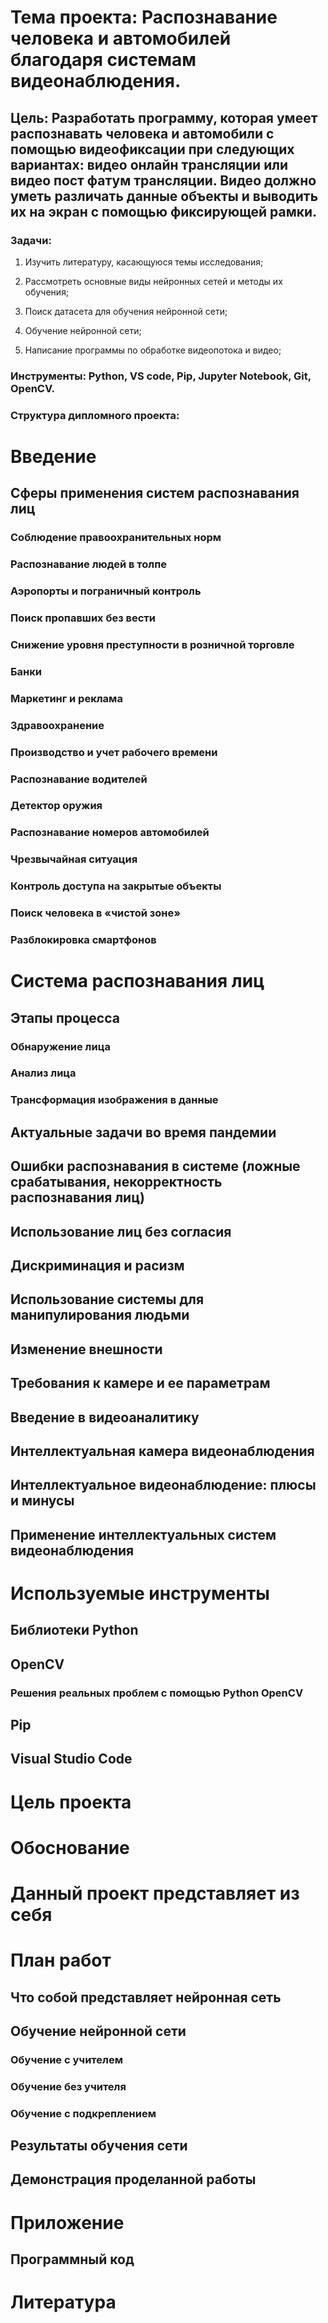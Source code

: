 # **Тема проекта**: Распознавание человека и автомобилей благодаря системам видеонаблюдения.

## **Цель**: Разработать программу, которая умеет распознавать человека и автомобили с помощью видеофиксации при следующих вариантах: видео онлайн трансляции или видео пост фатум трансляции. Видео должно уметь различать данные объекты и выводить их на экран с помощью фиксирующей рамки.

### **Задачи**:

1. Изучить литературу, касающуюся темы исследования;

2. Рассмотреть основные виды нейронных сетей и методы их обучения;

3. Поиск датасета для обучения нейронной сети;

4. Обучение нейронной сети;

5. Написание программы по обработке видеопотока и видео;

### **Инструменты**: Python, VS code, Pip, Jupyter Notebook, Git, OpenCV.

### **Структура дипломного проекта**:

<h1>Введение</h1>
    <h2>Сферы применения систем распознавания лиц</h2>
        <h3>Соблюдение правоохранительных норм</h3>
        <h3>Распознавание людей в толпе</h3>
        <h3>Аэропорты и пограничный контроль</h3>
        <h3>Поиск пропавших без вести</h3>
        <h3>Снижение уровня преступности в розничной торговле</h3>
        <h3>Банки</h3>
        <h3>Маркетинг и реклама</h3>
        <h3>Здравоохранение</h3>
        <h3>Производство и учет рабочего времени</h3>
        <h3>Распознавание водителей</h3>
        <h3>Детектор оружия</h3>
        <h3>Распознавание номеров автомобилей</h3>
        <h3>Чрезвычайная ситуация</h3>
        <h3>Контроль доступа на закрытые объекты</h3>
        <h3>Поиск человека в «чистой зоне»</h3>
        <h3>Разблокировка смартфонов</h3>

<h1>Cистема распознавания лиц</h1>
<h2>Этапы процесса</h2>
    <h3>Обнаружение лица</h3>
    <h3>Анализ лица</h3>
    <h3>Трансформация изображения в данные</h3>
<h2>Актуальные задачи во время пандемии</h2>
<h2>Ошибки распознавания в системе (ложные срабатывания, некорректность распознавания лиц)</h2>
<h2>Использование лиц без согласия</h2>
<h2>Дискриминация и расизм</h2>
<h2>Использование системы для манипулирования людьми</h2>
<h2>Изменение внешности</h2>
<h2>Требования к камере и ее параметрам</h2>
<h2>Введение в видеоаналитику</h2>
<h2>Интеллектуальная камера видеонаблюдения</h2>
<h2>Интеллектуальное видеонаблюдение: плюсы и минусы</h2>
<h2>Применение интеллектуальных систем видеонаблюдения</h2>

<h1>Используемые инструменты</h1>
    <h2>Библиотеки Python</h2>
    <h2>OpenCV</h2>
        <h3>Решения реальных проблем с помощью Python OpenCV</h3>
    <h2>Pip</h2>
    <h2>Visual Studio Code</h2>

<h1>Цель проекта</h1>
<h1>Обоснование</h1>
<h1>Данный проект представляет из себя</h1>
<h1>План работ</h1>
    <h2>Что собой представляет нейронная сеть</h2>
    <h2>Обучение нейронной сети</h2>
        <h3>Обучение с учителем</h3>
        <h3>Обучение без учителя</h3>
        <h3>Обучение с подкреплением</h3>
    <h2>Результаты обучения сети</h2>
    <h2>Демонстрация проделанной работы</h2>

<h1>Приложение</h1>
    <h2>Программный код</h2>
<h1>Литература</h1>